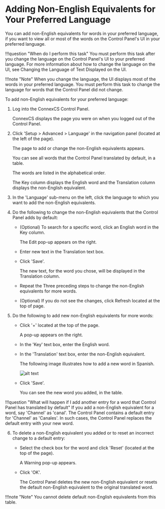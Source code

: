 # Adding Non-English Equivalents for Your Preferred Language

You can add non-English equivalents for words in your preferred language, if you want to view all or most of the words on the Control Panel's UI in your preferred language.

!!!question "When do I perform this task" 
	You must perform this task after you change the language on the Control Panel's UI to your preferred language. For more information about how to change the language on the UI, see Changing the Language of Text Displayed on the UI.

!!!note "Note" 
	When you change the language, the UI displays most of the words in your preferred language. You must perform this task to change the language for words that the Control Panel did not change.

To add non-English equivalents for your preferred language:

1.  Log into the ConnexCS Control Panel.

    ConnexCS displays the page you were on when you logged out of the Control Panel.
    
2.  Click 'Setup > Advanced > Language' in the navigation panel (located at the left of the page).
    
    The page to add or change the non-English equivalents appears.
    
    You can see all words that the Control Panel translated by default, in a table. 
    
    The words are listed in the alphabetical order.
    
    The Key column displays the English word and the Translation column displays the non-English equivalent.
    
3.  In the 'Language' sub-menu on the left, click the language to which you want to add the non-English equivalents.

4.  Do the following to change the non-English equivalents that the Control Panel adds by default:

    * (Optional) To search for a specific word, click an English word in the Key column.
      
      The Edit pop-up appears on the right.
      
    * Enter new text in the Translation text box.
    
    * Click 'Save'.
      
      The new text, for the word you chose, will be displayed in the Translation column.

    * Repeat the Three preceding steps to change the non-English equivalents for more words.

    * (Optional) If you do not see the changes, click Refresh located at the top of page.

5.  Do the following to add new non-English equivalents for more words:

    * Click '+' located at the top of the page.
      
      A pop-up appears on the right.
    
    * In the 'Key' text box, enter the English word.

    * In the 'Translation' text box, enter the non-English equivalent.
      
      The following image illustrates how to add a new word in Spanish.
      
      ![alt text][adding-words-in-spanish]
      
     * Click 'Save'.
       
       You can see the new word you added, in the table.

!!!question "What will happen if I add another entry for a word that Control Panel has translated by default" 
	If you add a non-English equivalent for a word, say 'Channel' as 'canal'. The Control Panel contains a default entry for 'Channel' as 'Canales'. In such cases, the Control Panel replaces the default entry with your new word.

6.  To delete a non-English equivalent you added or to reset an incorrect change to a default entry:

    * Select the check box for the word and click 'Reset' (located at the top of the page).
	
      A Warning pop-up appears.
      
    * Click 'OK'.

      The Control Panel deletes the new non-English equivalent or resets the default non-English equivalent to the original translated word.
      
!!!note "Note" 
	You cannot delete default non-English equivalents from this table.

[adding-words-in-spanish]: /misc/img/adding-words-in-spanish.png "adding-words-in-spanish"
